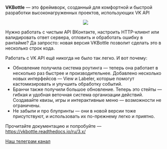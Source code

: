 **VKBottle** — это фреймворк, созданный для комфортной и быстрой разработки высоконагруженных проектов, использующих VK API

<center><img src="/logo.jpg"></center>

Нужно работать с чистым API ВКонтакте, настроить HTTP-клиент или валидировать ответ сервера, отловить и обработать ошибку в рантайме? Да запросто: новая версия VKBottle позволит сделать это в несколько строк кода.

Работать с VK API ещё никогда не было так легко. И вот почему:

* Обновление получила система роутинга — теперь она работает в несколько раз быстрее и производительнее. Добавлено несколько новых интерфейсов — View и Labeler, которые помогут кастомизировать и улучшить обработку событий.
* Бранчи также получили большое обновление. Теперь это стейты — гибкая и удобная веточная система организации действий. Создавайте квизы, игры и интерактивные меню — возможности не ограничены.
* Не забыли и про блупринты — они в новой версии тоже присутствуют, и использовать их по-прежнему легко и приятно.

Прочитайте документацию и попробуйте — <https://vkbottle.readthedocs.io/ru/3.x/>

[Наш телеграм канал](https://t.me/vkbottle)
